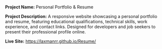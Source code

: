 **Project Name:**
Personal Portfolio & Resume


**Project Description:**
A responsive website showcasing a personal portfolio and resume, featuring educational qualifications, technical skills, work experience, and contact links. Designed for developers and job seekers to present their professional profile online.


**Live Site:** https://laxmanrr.github.io/Resume/
